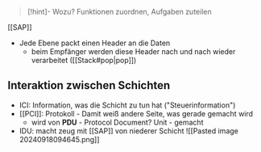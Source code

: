 > [!hint]- Wozu?
> Funktionen zuordnen, Aufgaben zuteilen

[[SAP]]
- Jede Ebene packt einen Header an die Daten 
	- beim Empfänger werden diese Header nach und nach wieder verarbeitet ([[Stack#pop|pop]])

## Interaktion zwischen Schichten
- ICI: Information, was die Schicht zu tun hat ("Steuerinformation")
- [[PCI]]: Protokoll - Damit weiß andere Seite, was gerade gemacht wird
	- wird von **PDU** - Protocol Document? Unit - gemacht
- IDU: macht zeug mit [[SAP]] von niederer Schicht
![[Pasted image 20240918094645.png]]
